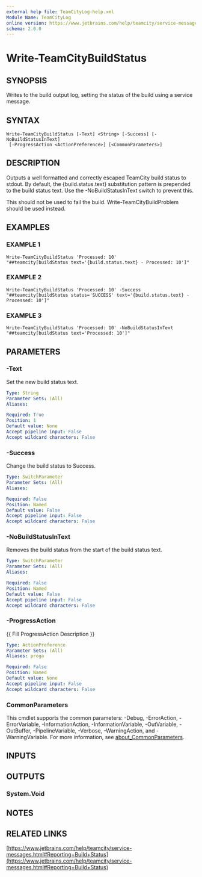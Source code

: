```yaml
---
external help file: TeamCityLog-help.xml
Module Name: TeamCityLog
online version: https://www.jetbrains.com/help/teamcity/service-messages.html#Reporting+Build+Status
schema: 2.0.0
---
```


# Write-TeamCityBuildStatus

## SYNOPSIS
Writes to the build output log, setting the status of the build using a 
service message.

## SYNTAX

```
Write-TeamCityBuildStatus [-Text] <String> [-Success] [-NoBuildStatusInText]
 [-ProgressAction <ActionPreference>] [<CommonParameters>]
```

## DESCRIPTION
Outputs a well formatted and correctly escaped TeamCity build status to 
stdout.
By default, the {build.status.text} substitution pattern is 
prepended to the build status text.
Use the -NoBuildStatusInText switch to 
prevent this.

This should not be used to fail the build.
Write-TeamCityBuildProblem 
should be used instead.

## EXAMPLES

### EXAMPLE 1
```
Write-TeamCityBuildStatus 'Processed: 10'
"##teamcity[buildStatus text='{build.status.text} - Processed: 10']"
```

### EXAMPLE 2
```
Write-TeamCityBuildStatus 'Processed: 10' -Success
"##teamcity[buildStatus status='SUCCESS' text='{build.status.text} - Processed: 10']"
```

### EXAMPLE 3
```
Write-TeamCityBuildStatus 'Processed: 10' -NoBuildStatusInText
"##teamcity[buildStatus text='Processed: 10']"
```

## PARAMETERS

### -Text
Set the new build status text.

```yaml
Type: String
Parameter Sets: (All)
Aliases:

Required: True
Position: 1
Default value: None
Accept pipeline input: False
Accept wildcard characters: False
```

### -Success
Change the build status to Success.

```yaml
Type: SwitchParameter
Parameter Sets: (All)
Aliases:

Required: False
Position: Named
Default value: False
Accept pipeline input: False
Accept wildcard characters: False
```

### -NoBuildStatusInText
Removes the build status from the start of the build status text.

```yaml
Type: SwitchParameter
Parameter Sets: (All)
Aliases:

Required: False
Position: Named
Default value: False
Accept pipeline input: False
Accept wildcard characters: False
```

### -ProgressAction
{{ Fill ProgressAction Description }}

```yaml
Type: ActionPreference
Parameter Sets: (All)
Aliases: proga

Required: False
Position: Named
Default value: None
Accept pipeline input: False
Accept wildcard characters: False
```

### CommonParameters
This cmdlet supports the common parameters: -Debug, -ErrorAction, -ErrorVariable, -InformationAction, -InformationVariable, -OutVariable, -OutBuffer, -PipelineVariable, -Verbose, -WarningAction, and -WarningVariable. For more information, see [about_CommonParameters](http://go.microsoft.com/fwlink/?LinkID=113216).

## INPUTS

## OUTPUTS

### System.Void
## NOTES

## RELATED LINKS

[https://www.jetbrains.com/help/teamcity/service-messages.html#Reporting+Build+Status](https://www.jetbrains.com/help/teamcity/service-messages.html#Reporting+Build+Status)

